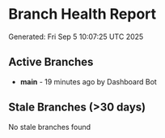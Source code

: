 # Branch Health Report
Generated: Fri Sep  5 10:07:25 UTC 2025

## Active Branches
- **main** - 19 minutes ago by Dashboard Bot

## Stale Branches (>30 days)
No stale branches found
